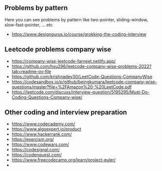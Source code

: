 ## Problems by pattern
Here you can see problems by pattern like two-pointer, sliding-window, slow-fast-pointer, ... etc
- https://www.designgurus.io/course/grokking-the-coding-interview

## Leetcode problems company wise
- https://company-wise-leetcode-farneet.netlify.app/
- https://github.com/hxu296/leetcode-company-wise-problems-2022?tab=readme-ov-file
- https://github.com/krishnadey30/LeetCode-Questions-CompanyWise
- https://codesandbox.io/p/github/beingkumara/leetcode-company-wise-questions/master?file=%2FAmazon%20-%20LeetCode.pdf
- https://leetcode.com/discuss/interview-question/5195295/Must-Do-Coding-Questions-Company-wise/

## Other coding and interview preparation
- https://www.codecademy.com/
- https://www.algoexpert.io/product
- https://www.hackerrank.com/
- https://exercism.org/
- https://www.codewars.com/
- https://codesignal.com/
- https://codenquest.com/
- https://www.freecodecamp.org/learn/project-euler/
- 
